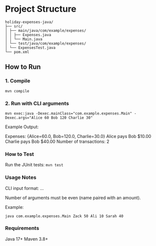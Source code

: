 # Project Structure

```
holiday-expenses-java/
├── src/
│ ├── main/java/com/example/expenses/
│ │ ├── Expenses.java
│ │ └── Main.java
│ └── test/java/com/example/expenses/
│ └── ExpensesTest.java
└── pom.xml
```

## How to Run

### 1. Compile
`mvn compile`

### 2. Run with CLI arguments
`mvn exec:java -Dexec.mainClass="com.example.expenses.Main" -Dexec.args="Alice 60 Bob 120 Charlie 30"`

Example Output:

Expenses: {Alice=60.0, Bob=120.0, Charlie=30.0}
Alice pays Bob $10.00
Charlie pays Bob $40.00
Number of transactions: 2

### How to Test

Run the JUnit tests:
`mvn test`

### Usage Notes
CLI input format: <Name1> <Amount1> <Name2> <Amount2> ...

Number of arguments must be even (name paired with an amount).

Example:

`java com.example.expenses.Main Zack 50 Ali 10 Sarah 40`

### Requirements
Java 17+
Maven 3.8+
